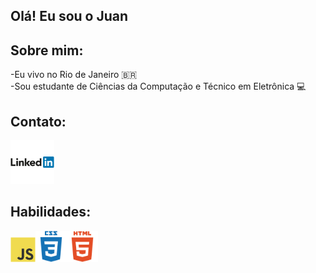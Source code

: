 ## Olá! Eu sou o Juan


## Sobre mim:
-Eu vivo no Rio de Janeiro :brazil:<br>
-Sou estudante de Ciências da Computação e Técnico em Eletrônica :computer:<br>

## Contato:
<a href="https://www.linkedin.com/in/juandefranca/">

<img src="https://raw.githubusercontent.com/devicons/devicon/master/icons/linkedin/linkedin-original-wordmark.svg" alt="linkedin perfil" width="70" height="70">

</a>

## Habilidades:

<img src="https://raw.githubusercontent.com/devicons/devicon/master/icons/javascript/javascript-original.svg" alt="javascripticone" width="40" height="40"><img src="https://raw.githubusercontent.com/devicons/devicon/master/icons/css3/css3-plain-wordmark.svg" alt="cssincone" width="50" height="50"><img src="https://raw.githubusercontent.com/devicons/devicon/master/icons/html5/html5-plain-wordmark.svg" alt="htmlicone" width="50" height="50">
